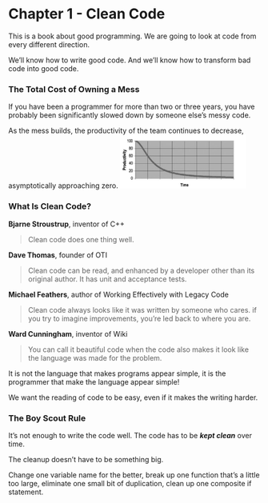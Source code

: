 # Chapter 1 - Clean Code

This is a book about good programming. We are going to look at code from every different direction.

We’ll know how to write good code. And we’ll know how to transform bad code into
good code.

### The Total Cost of Owning a Mess

If you have been a programmer for more than two or three years, you have probably been
significantly slowed down by someone else’s messy code.

As the mess builds, the productivity of the team continues to decrease, asymptotically
approaching zero.
<img src="../figures/productivity-and-time-relation.png" width="50%"/>

### What Is Clean Code?

<b>Bjarne Stroustrup</b>, inventor of C++

> Clean code does one thing well.

<b>Dave Thomas</b>, founder of OTI

> Clean code can be read, and enhanced by a developer
other than its original author. It has unit and acceptance tests.

<b>Michael Feathers</b>, author of Working Effectively with Legacy Code

> Clean code always looks like it was written by someone who cares.
> if you try to imagine improvements, you’re led back to where you are.

<b>Ward Cunningham</b>, inventor of Wiki

> You can call it beautiful code when the code also 
makes it look like the language was made for the problem.


It is not the language that makes programs appear simple, it is the programmer that make the language appear simple!

We want the reading of code to be easy, even if it makes the writing harder.

### The Boy Scout Rule

It’s not enough to write the code well. The code has to be <b><i>kept clean</i></b> over time.

The cleanup doesn’t have to be something big.

Change one variable name for the better, break up one function that’s a little too large, 
eliminate one small bit of duplication, clean up one composite if statement.